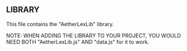 ## LIBRARY
This file contains the "AetherLexLib" library.

NOTE: WHEN ADDING THE LIBRARY TO YOUR PROJECT, YOU WOULD NEED BOTH "AetherLexLib.js" AND "data.js" for it to work.